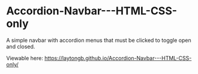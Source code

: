 # Accordion-Navbar---HTML-CSS-only

A simple navbar with accordion menus that must be clicked to toggle open and closed.

Viewable here: https://laytongb.github.io/Accordion-Navbar---HTML-CSS-only/
